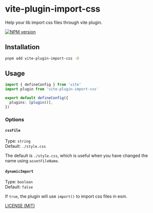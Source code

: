 # vite-plugin-import-css

Help your lib import css files through vite plugin.

[![NPM version](https://img.shields.io/npm/v/vite-plugin-import-css.svg)](https://npmjs.org/package/vite-plugin-import-css)

## Installation

```bash
pnpm add vite-plugin-import-css -D
```

## Usage

```typescript
import { defineConfig } from 'vite'
import plugin from 'vite-plugin-import-css'

export default defineConfig({
  plugins: [plugin()],
})
```


### Options

#### `cssFile`

Type: `string` <br>
Default: `./style.css`

The default is `./style.css`, which is useful when you have changed the name using `assetFileName`.

#### `dynamicImport`

Type: `boolean` <br>
Default: `false`

If `true`, the plugin will use `import()` to import css files in esm.


[LICENSE (MIT)](/LICENSE)
